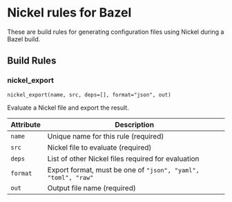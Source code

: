 # Nickel rules for Bazel

These are build rules for generating configuration files using Nickel during a Bazel build.

## Build Rules

### nickel_export

```starlark
nickel_export(name, src, deps=[], format="json", out)
```

Evaluate a Nickel file and export the result.

| Attribute | Description                                                   |
|-----------|---------------------------------------------------------------|
| `name`    | Unique name for this rule (required)                          |
| `src`     | Nickel file to evaluate (required)                            |
| `deps`    | List of other Nickel files required for evaluation            |
| `format`  | Export format, must be one of `"json", "yaml", "toml", "raw"` |
| `out`     | Output file name (required)                                   |
